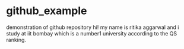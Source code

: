 # github_example
demonstration of github repository
hi! my name is ritika aggarwal and i study at iit bombay which is a number1 university according to the QS ranking.
